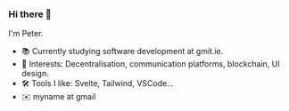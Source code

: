 ### Hi there 👋

I'm Peter.
 - 📚 Currently studying software development at gmit.ie.
 - 🧐 Interests: Decentralisation, communication platforms, blockchain, UI design.
 - 🛠 Tools I like: Svelte, Tailwind, VSCode...
 - ✉️ myname at gmail

<!--
**petercoyne/petercoyne** is a ✨ _special_ ✨ repository because its `README.md` (this file) appears on your GitHub profile.

Here are some ideas to get you started:

- 🔭 I’m currently working on ...
- 🌱 I’m currently learning ...
- 👯 I’m looking to collaborate on ...
- 🤔 I’m looking for help with ...
- 💬 Ask me about ...
- 📫 How to reach me: ...
- 😄 Pronouns: ...
- ⚡ Fun fact: ...
-->
